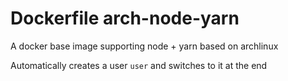 # Dockerfile arch-node-yarn

A docker base image supporting node + yarn based on archlinux

Automatically creates a user `user` and switches to it at the end